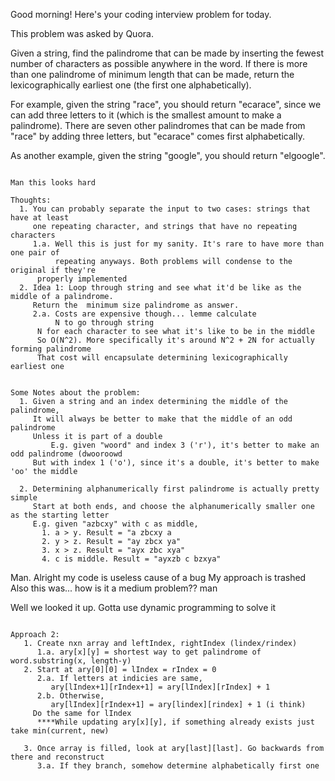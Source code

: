 Good morning! Here's your coding interview problem for today.

This problem was asked by Quora.

Given a string, find the palindrome that can be made by inserting the fewest number of characters as possible anywhere in the word. If there is more than one palindrome of minimum length that can be made, return the lexicographically earliest one (the first one alphabetically).

For example, given the string "race", you should return "ecarace", since we can add three letters to it (which is the smallest amount to make a palindrome). There are seven other palindromes that can be made from "race" by adding three letters, but "ecarace" comes first alphabetically.

As another example, given the string "google", you should return "elgoogle".


~~~~~~~~~~~~~~~~~~~~~~~~~~~~~~~~~~~~~~~~~~~`

Man this looks hard

Thoughts:
  1. You can probably separate the input to two cases: strings that have at least
     one repeating character, and strings that have no repeating characters
     1.a. Well this is just for my sanity. It's rare to have more than one pair of
          repeating anyways. Both problems will condense to the original if they're
	  properly implemented
  2. Idea 1: Loop through string and see what it'd be like as the middle of a palindrome.
     Return the  minimum size palindrome as answer.
     2.a. Costs are expensive though... lemme calculate
          N to go through string
	  N for each character to see what it's like to be in the middle
	  So O(N^2). More specifically it's around N^2 + 2N for actually forming palindrome
	  That cost will encapsulate determining lexicographically earliest one


Some Notes about the problem:
  1. Given a string and an index determining the middle of the palindrome,
     It will always be better to make that the middle of an odd palindrome
     Unless it is part of a double
         E.g. given "woord" and index 3 ('r'), it's better to make an odd palindrome (dwooroowd
	 But with index 1 ('o'), since it's a double, it's better to make 'oo' the middle

  2. Determining alphanumerically first palindrome is actually pretty simple
     Start at both ends, and choose the alphanumerically smaller one as the starting letter
     E.g. given "azbcxy" with c as middle,
       1. a > y. Result = "a zbcxy a
       2. y > z. Result = "ay zbcx ya"
       3. x > z. Result = "ayx zbc xya"
       4. c is middle. Result = "ayxzb c bzxya"

~~~~~~~~~~~~~~~~~~~~~~~~~~~~~~~~~~~~~~~~~~~~

Man. Alright my code is useless cause of a bug
My approach is trashed
Also this was... how is it a medium problem??
man

Well we looked it up. Gotta use dynamic programming to solve it

~~~~~~~~~~~~~~~~~~~~~~~~~~~~~~~~~~~~~~~~~~~

Approach 2:
   1. Create nxn array and leftIndex, rightIndex (lindex/rindex)
      1.a. ary[x][y] = shortest way to get palindrome of word.substring(x, length-y)
   2. Start at ary[0][0] = lIndex = rIndex = 0
      2.a. If letters at indicies are same, 
         ary[lIndex+1][rIndex+1] = ary[lIndex][rIndex] + 1
      2.b. Otherwise,
         ary[lIndex][rIndex+1] = ary[lindex][rindex] + 1 (i think)
	 Do the same for lIndex
      ****While updating ary[x][y], if something already exists just take min(current, new)
   
   3. Once array is filled, look at ary[last][last]. Go backwards from there and reconstruct
      3.a. If they branch, somehow determine alphabetically first one